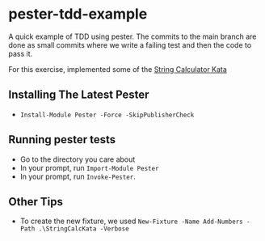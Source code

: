 # pester-tdd-example

A quick example of TDD using pester. The commits to the main branch are done as small commits where we write a failing test and then the code to pass it.

For this exercise, implemented some of the [String Calculator Kata](https://osherove.com/tdd-kata-1)

## Installing The Latest Pester

* `Install-Module Pester -Force -SkipPublisherCheck`

## Running pester tests

* Go to the directory you care about
* In your prompt, run `Import-Module Pester`
* In your prompt, run `Invoke-Pester`.

## Other Tips

* To create the new fixture, we used `New-Fixture -Name Add-Numbers -Path .\StringCalcKata -Verbose`
